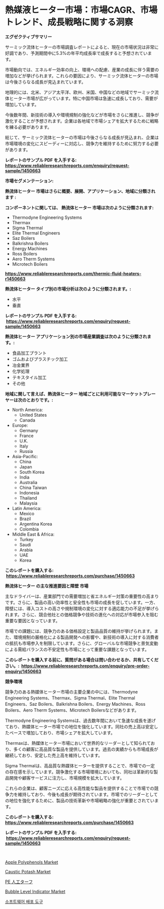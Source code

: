 <p><h1>熱媒液ヒーター市場：市場CAGR、市場トレンド、成長戦略に関する洞察</h1></p><p><strong>エグゼクティブサマリー</strong></p>
<p><p>サーミック流体ヒーターの市場調査レポートによると、現在の市場状況は非常に好調であり、予測期間中に5.3%の年平均成長率で成長すると予想されています。</p><p>市場動向では、エネルギー効率の向上、環境への配慮、産業の成長に伴う需要の増加などが挙げられます。これらの要因により、サーミック流体ヒーターの市場は今後さらなる成長が見込まれています。</p><p>地理的には、北米、アジア太平洋、欧州、米国、中国などの地域でサーミック流体ヒーター市場が広がっています。特に中国市場は急速に成長しており、需要が増加しています。</p><p>今後数年間、新技術の導入や環境規制の強化などが市場をさらに推進し、競争が激化することが予想されます。企業は各地域で市場シェアを拡大するために戦略を練る必要があります。</p><p>総じて、サーミック流体ヒーターの市場は今後さらなる成長が見込まれ、企業は市場環境の変化にスピーディーに対応し、競争力を維持するために努力する必要があります。</p></p>
<p><strong>レポートのサンプル PDF を入手する: <a href="https://www.reliableresearchreports.com/enquiry/request-sample/1450663">https://www.reliableresearchreports.com/enquiry/request-sample/1450663</a></strong></p>
<p><strong>市場セグメンテーション:</strong></p>
<p><strong> 熱流体ヒーター 市場はさらに概要、展開、アプリケーション、地域に分類されます :</strong></p>
<p><strong>コンポーネントに関しては、 熱流体ヒーター 市場は次のように分類されます: &nbsp;</strong></p>
<p><ul><li>Thermodyne Engineering Systems</li><li>Thermax</li><li>Sigma Thermal</li><li>Elite Thermal Engineers</li><li>Saz Boilers</li><li>Balkrishna Boilers</li><li>Energy Machines</li><li>Ross Boilers</li><li>Aero Therm Systems</li><li>Microtech Boilers</li></ul></p>
<p><strong><a href="https://www.reliableresearchreports.com/thermic-fluid-heaters-r1450663">https://www.reliableresearchreports.com/thermic-fluid-heaters-r1450663</a></strong></p>
<p><strong> 熱流体ヒーター タイプ別の市場分析は次のように分類されます。:</strong></p>
<p><ul><li>水平</li><li>垂直</li></ul></p>
<p><strong>レポートのサンプル PDF を入手する: &nbsp;<a href="https://www.reliableresearchreports.com/enquiry/request-sample/1450663">https://www.reliableresearchreports.com/enquiry/request-sample/1450663</a></strong></p>
<p><strong> 熱流体ヒーター アプリケーション別の市場産業調査は次のように分類されます。:</strong></p>
<p><ul><li>食品加工プラント</li><li>ゴムおよびプラスチック加工</li><li>冶金業界</li><li>化学処理</li><li>テキスタイル加工</li><li>その他</li></ul></p>
<p><strong>地域に関して言えば、熱流体ヒーター 地域ごとに利用可能なマーケットプレーヤーは次のとおりです。:</strong></p>
<p><ul>
    <li>
        North America:
        <ul>
            <li>United States</li>
            <li>Canada</li>
        </ul>
    </li>
    <li>
        Europe:
        <ul>
            <li>Germany</li>
            <li>France</li>
            <li>U.K.</li>
            <li>Italy</li>
            <li>Russia</li>
        </ul>
    </li>
    <li>
        Asia-Pacific:
        <ul>
            <li>China</li>
            <li>Japan</li>
            <li>South Korea</li>
            <li>India</li>
            <li>Australia</li>
            <li>China Taiwan</li>
            <li>Indonesia</li>
            <li>Thailand</li>
            <li>Malaysia</li>
        </ul>
    </li>
    <li>
        Latin America:
        <ul>
            <li>Mexico</li>
            <li>Brazil</li>
            <li>Argentina Korea</li>
            <li>Colombia</li>
        </ul>
    </li>
    <li>
        Middle East & Africa:
        <ul>
            <li>Turkey</li>
            <li>Saudi</li>
            <li>Arabia</li>
            <li>UAE</li>
            <li>Korea</li>
        </ul>
    </li>
    </ul></p>
<p><strong>このレポートを購入する: &nbsp;<a href="https://www.reliableresearchreports.com/purchase/1450663">https://www.reliableresearchreports.com/purchase/1450663</a></strong></p>
<p><strong>熱流体ヒーター の主な推進要因と障壁 市場</strong></p>
<p><p>主なドライバーは、産業部門での需要増加と省エネルギー対策の重要性の高まりです。さらに、製品の高い効率性と安全性も市場の成長を促しています。一方、障壁には、導入コストの高さや規制環境の変化に対する適応能力の不足が挙げられます。さらに、競合他社との価格競争や技術の進化への対応が市場参入を阻む重要な要因となっています。</p><p>市場での課題には、競争力のある価格設定と製品品質の維持が挙げられます。また、環境規制の厳格化による製品開発への影響や、新技術の導入に対する消費者の抵抗も市場参入を制限しています。さらに、グローバルな市場競争と景気変動による需給バランスの不安定性も市場にとって重要な課題となっています。</p></p>
<p><strong>このレポートを購入する前に、質問がある場合は問い合わせるか、共有してください。:&nbsp; <a href="https://www.reliableresearchreports.com/enquiry/pre-order-enquiry/1450663">https://www.reliableresearchreports.com/enquiry/pre-order-enquiry/1450663</a></strong></p>
<p><strong>競争環境</strong></p>
<p><p>競争力のある熱媒体ヒーター市場の主要企業の中には、Thermodyne Engineering Systems、Thermax、Sigma Thermal、Elite Thermal Engineers、Saz Boilers、Balkrishna Boilers、Energy Machines、Ross Boilers、Aero Therm Systems、Microtech Boilersなどがあります。 </p><p>Thermodyne Engineering Systemsは、過去数年間において急速な成長を遂げており、熱媒体ヒーター市場での地位を強化しています。同社の売上高は安定したペースで増加しており、市場シェアを拡大しています。</p><p>Thermaxは、熱媒体ヒーター市場において世界的なリーダーとして知られており、多くの顧客に高品質な製品を提供しています。過去の実績からも市場成長が継続しており、安定した売上高を維持しています。</p><p>Sigma Thermalは、高品質な熱媒体ヒーターを提供することで、市場での一定の存在感を示しています。競争激化する市場環境においても、同社は革新的な製品開発や顧客サービスに注力し、市場規模を拡大しています。</p><p>これらの企業は、顧客ニーズに応える高性能な製品を提供することで市場での競争力を維持しており、今後も成長が期待されています。市場でのリーダーとしての地位を強化するために、製品の技術革新や市場戦略の強化が重要とされています。</p></p>
<p><strong>このレポートを購入する: &nbsp; <a href="https://www.reliableresearchreports.com/purchase/1450663">https://www.reliableresearchreports.com/purchase/1450663</a></strong></p>
<p><strong>レポートのサンプル PDF を入手する: &nbsp;<a href="https://www.reliableresearchreports.com/enquiry/request-sample/1450663">https://www.reliableresearchreports.com/enquiry/request-sample/1450663</a></strong><strong></strong></p>
<p>&nbsp;</p>
<p><p><a href="https://issuu.com/reportprime-2/docs/apple-polyphenols-market-size-2030.pptx">Apple Polyphenols Market</a></p><p><a href="https://issuu.com/reportprime-2/docs/caustic-potash-market-size-2030.pptx">Caustic Potash Market</a></p><p><a href="https://medium.com/@alicequigley2023/pe%E4%BA%BA%E5%B7%A5%E8%8A%9D%E5%B8%82%E5%A0%B4%E8%A6%8F%E6%A8%A1%E3%81%AF-%E3%82%B0%E3%83%AD%E3%83%BC%E3%83%90%E3%83%AB%E7%94%A3%E6%A5%AD%E3%81%AB%E3%81%8A%E3%81%91%E3%82%8B%E6%9C%80%E9%81%A9%E3%81%AA%E3%83%9E%E3%83%BC%E3%82%B1%E3%83%86%E3%82%A3%E3%83%B3%E3%82%B0%E3%83%81%E3%83%A3%E3%83%8D%E3%83%AB%E3%82%92%E7%A4%BA%E3%81%97%E3%81%A6%E3%81%84%E3%81%BE%E3%81%99-87820147f907">PE 人工ターフ</a></p><p><a href="https://view.publitas.com/reportprime-1/bubble-level-indicator-market-size-evaluating-its-market-trends-growth-and-projections-2024-2031/">Bubble Level Indicator Market</a></p><p><a href="https://github.com/Skyleitney456456/Market-Research-Report-List-1/blob/main/893109718927.md">소프트웨어 배포 도구</a></p></p>